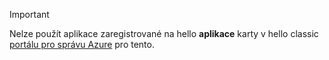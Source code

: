> [!IMPORTANT]
> Nelze použít aplikace zaregistrované na hello **aplikace** karty v hello classic [portálu pro správu Azure](https://manage.windowsazure.com/) pro tento.
> 
> 

